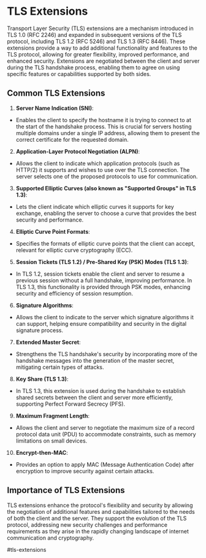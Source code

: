 # TLS Extensions

Transport Layer Security (TLS) extensions are a mechanism introduced in TLS 1.0 (RFC 2246) and expanded in subsequent versions of the TLS protocol, including TLS 1.2 (RFC 5246) and TLS 1.3 (RFC 8446). These extensions provide a way to add additional functionality and features to the TLS protocol, allowing for greater flexibility, improved performance, and enhanced security. Extensions are negotiated between the client and server during the TLS handshake process, enabling them to agree on using specific features or capabilities supported by both sides.

## Common TLS Extensions

1. __Server Name Indication (SNI)__:

* Enables the client to specify the hostname it is trying to connect to at the start of the handshake process. This is crucial for servers hosting multiple domains under a single IP address, allowing them to present the correct certificate for the requested domain.

2. __Application-Layer Protocol Negotiation (ALPN)__:

* Allows the client to indicate which application protocols (such as HTTP/2) it supports and wishes to use over the TLS connection. The server selects one of the proposed protocols to use for communication.

3. __Supported Elliptic Curves (also known as "Supported Groups" in TLS 1.3)__:

* Lets the client indicate which elliptic curves it supports for key exchange, enabling the server to choose a curve that provides the best security and performance.

4. __Elliptic Curve Point Formats__:

* Specifies the formats of elliptic curve points that the client can accept, relevant for elliptic curve cryptography (ECC).

5. __Session Tickets (TLS 1.2) / Pre-Shared Key (PSK) Modes (TLS 1.3)__:

* In TLS 1.2, session tickets enable the client and server to resume a previous session without a full handshake, improving performance. In TLS 1.3, this functionality is provided through PSK modes, enhancing security and efficiency of session resumption.

6. __Signature Algorithms__:

* Allows the client to indicate to the server which signature algorithms it can support, helping ensure compatibility and security in the digital signature process.

7. __Extended Master Secret__:

* Strengthens the TLS handshake's security by incorporating more of the handshake messages into the generation of the master secret, mitigating certain types of attacks.

8. __Key Share (TLS 1.3)__:

* In TLS 1.3, this extension is used during the handshake to establish shared secrets between the client and server more efficiently, supporting Perfect Forward Secrecy (PFS).

9. __Maximum Fragment Length__:

* Allows the client and server to negotiate the maximum size of a record protocol data unit (PDU) to accommodate constraints, such as memory limitations on small devices.

10. __Encrypt-then-MAC__:

* Provides an option to apply MAC (Message Authentication Code) after encryption to improve security against certain attacks.

## Importance of TLS Extensions

TLS extensions enhance the protocol's flexibility and security by allowing the negotiation of additional features and capabilities tailored to the needs of both the client and the server. They support the evolution of the TLS protocol, addressing new security challenges and performance requirements as they arise in the rapidly changing landscape of internet communication and cryptography.

#tls-extensions
